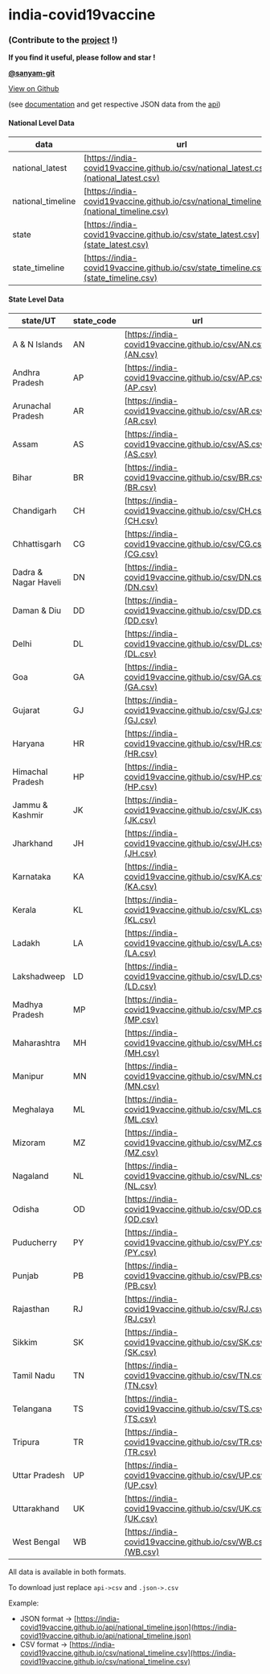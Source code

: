 # india-covid19vaccine
### (Contribute to the [project](https://github.com/india-covid19vaccine/india-covid19vaccine.github.io) !)

**If you find it useful, please follow and star !**

**[@sanyam-git](https://github.com/sanyam-git)**

[View on Github](https://github.com/india-covid19vaccine/india-covid19vaccine.github.io)  

(see [documentation](https://india-covid19vaccine.github.io/api#documentation) and get respective JSON data from the [api](https://india-covid19vaccine.github.io/api/))


#### National Level Data
|data|url|
|--|--|
|national_latest|[https://india-covid19vaccine.github.io/csv/national_latest.csv](national_latest.csv)|
|national_timeline|[https://india-covid19vaccine.github.io/csv/national_timeline.csv](national_timeline.csv)|
|state|[https://india-covid19vaccine.github.io/csv/state_latest.csv](state_latest.csv)|
|state_timeline|[https://india-covid19vaccine.github.io/csv/state_timeline.csv](state_timeline.csv)|

#### State Level Data
|state/UT|state_code|url|
|--|--|--|
| A & N Islands        | AN         | [https://india-covid19vaccine.github.io/csv/AN.csv](AN.csv) |
| Andhra Pradesh       | AP         | [https://india-covid19vaccine.github.io/csv/AP.csv](AP.csv) |
| Arunachal Pradesh    | AR         | [https://india-covid19vaccine.github.io/csv/AR.csv](AR.csv) |
| Assam                | AS         | [https://india-covid19vaccine.github.io/csv/AS.csv](AS.csv) |
| Bihar                | BR         | [https://india-covid19vaccine.github.io/csv/BR.csv](BR.csv) |
| Chandigarh           | CH         | [https://india-covid19vaccine.github.io/csv/CH.csv](CH.csv) |
| Chhattisgarh         | CG         | [https://india-covid19vaccine.github.io/csv/CG.csv](CG.csv) |
| Dadra & Nagar Haveli | DN         | [https://india-covid19vaccine.github.io/csv/DN.csv](DN.csv) |
| Daman & Diu          | DD         | [https://india-covid19vaccine.github.io/csv/DD.csv](DD.csv) |
| Delhi                | DL         | [https://india-covid19vaccine.github.io/csv/DL.csv](DL.csv) |
| Goa                  | GA         | [https://india-covid19vaccine.github.io/csv/GA.csv](GA.csv) |
| Gujarat              | GJ         | [https://india-covid19vaccine.github.io/csv/GJ.csv](GJ.csv) |
| Haryana              | HR         | [https://india-covid19vaccine.github.io/csv/HR.csv](HR.csv) |
| Himachal Pradesh     | HP         | [https://india-covid19vaccine.github.io/csv/HP.csv](HP.csv) |
| Jammu & Kashmir      | JK         | [https://india-covid19vaccine.github.io/csv/JK.csv](JK.csv) |
| Jharkhand            | JH         | [https://india-covid19vaccine.github.io/csv/JH.csv](JH.csv) |
| Karnataka            | KA         | [https://india-covid19vaccine.github.io/csv/KA.csv](KA.csv) |
| Kerala               | KL         | [https://india-covid19vaccine.github.io/csv/KL.csv](KL.csv) |
| Ladakh               | LA         | [https://india-covid19vaccine.github.io/csv/LA.csv](LA.csv) |
| Lakshadweep          | LD         | [https://india-covid19vaccine.github.io/csv/LD.csv](LD.csv) |
| Madhya Pradesh       | MP         | [https://india-covid19vaccine.github.io/csv/MP.csv](MP.csv) |
| Maharashtra          | MH         | [https://india-covid19vaccine.github.io/csv/MH.csv](MH.csv) |
| Manipur              | MN         | [https://india-covid19vaccine.github.io/csv/MN.csv](MN.csv) |
| Meghalaya            | ML         | [https://india-covid19vaccine.github.io/csv/ML.csv](ML.csv) |
| Mizoram              | MZ         | [https://india-covid19vaccine.github.io/csv/MZ.csv](MZ.csv) |
| Nagaland             | NL         | [https://india-covid19vaccine.github.io/csv/NL.csv](NL.csv) |
| Odisha               | OD         | [https://india-covid19vaccine.github.io/csv/OD.csv](OD.csv) |
| Puducherry           | PY         | [https://india-covid19vaccine.github.io/csv/PY.csv](PY.csv) |
| Punjab               | PB         | [https://india-covid19vaccine.github.io/csv/PB.csv](PB.csv) |
| Rajasthan            | RJ         | [https://india-covid19vaccine.github.io/csv/RJ.csv](RJ.csv) |
| Sikkim               | SK         | [https://india-covid19vaccine.github.io/csv/SK.csv](SK.csv) |
| Tamil Nadu           | TN         | [https://india-covid19vaccine.github.io/csv/TN.csv](TN.csv) |
| Telangana            | TS         | [https://india-covid19vaccine.github.io/csv/TS.csv](TS.csv) |
| Tripura              | TR         | [https://india-covid19vaccine.github.io/csv/TR.csv](TR.csv) |
| Uttar Pradesh        | UP         | [https://india-covid19vaccine.github.io/csv/UP.csv](UP.csv) |
| Uttarakhand          | UK         | [https://india-covid19vaccine.github.io/csv/UK.csv](UK.csv) |
| West Bengal          | WB         | [https://india-covid19vaccine.github.io/csv/WB.csv](WB.csv) |

All data is available in both formats.

To download just replace `api->csv` and `.json->.csv`

Example:
- JSON format -> [https://india-covid19vaccine.github.io/api/national_timeline.json](https://india-covid19vaccine.github.io/api/national_timeline.json)
- CSV format -> [https://india-covid19vaccine.github.io/csv/national_timeline.csv](https://india-covid19vaccine.github.io/csv/national_timeline.csv)